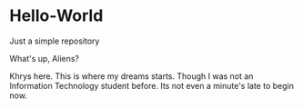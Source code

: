 # Hello-World
Just a simple repository

What's up, Aliens? 

Khrys here. This is where my dreams starts.
Though I was not an Information Technology student before. 
Its not even a minute's late to begin now. 


